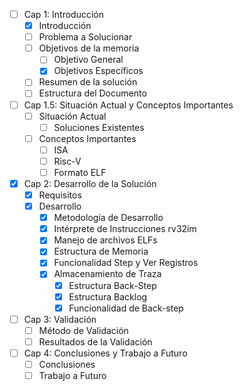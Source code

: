 + [ ] Cap 1: Introducción
	+ [x] Introducción
	+ [ ] Problema a Solucionar
	+ [ ] Objetivos de la memoria
		+ [ ] Objetivo General
		+ [x] Objetivos Específicos
	+ [ ] Resumen de la solución
	+ [ ] Estructura del Documento

+ [ ] Cap 1.5: Situación Actual y Conceptos Importantes
	+ [ ] Situación Actual
		+ [ ] Soluciones Existentes
	+ [ ] Conceptos Importantes
		+ [ ] ISA
		+ [ ] Risc-V
		+ [ ] Formato ELF

+ [x] Cap 2: Desarrollo de la Solución
	+ [x] Requisitos
	+ [x] Desarrollo
		+ [x] Metodología de Desarrollo
		+ [x] Intérprete de Instrucciones rv32im
		+ [x] Manejo de archivos ELFs
		+ [x] Estructura de Memoria
		+ [x] Funcionalidad Step y Ver Registros
		+ [x] Almacenamiento de Traza
			+ [x] Estructura Back-Step
			+ [x] Estructura Backlog
			+ [x] Funcionalidad de Back-step

+ [ ] Cap 3: Validación
	+ [ ] Método de Validación
	+ [ ] Resultados de la Validación
+ [ ] Cap 4: Conclusiones y Trabajo a Futuro
	+ [ ] Conclusiones
	+ [ ] Trabajo a Futuro
